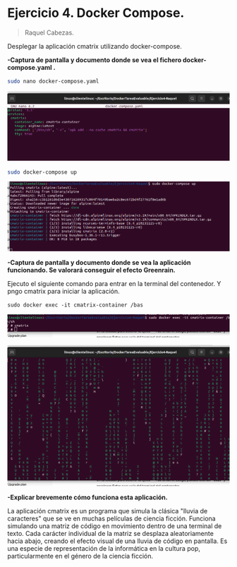# Ejercicio 4. Docker Compose.

> Raquel Cabezas. 

Desplegar la aplicación cmatrix utilizando docker-compose.

**-Captura de pantalla y documento donde se vea el fichero docker-compose.yaml .**

```bash
sudo nano docker-compose.yaml
```

![image-20240226095811791](./Ejercicio4.assets/image-20240226095811791.png)



```bash
sudo docker-compose up
```

![image-20240226095729761](./Ejercicio4.assets/image-20240226095729761.png)

**-Captura de pantalla y documento donde se vea la aplicación funcionando. Se valorará conseguir el efecto Greenrain.**

Ejecuto el siguiente comando para entrar en la terminal del contenedor. Y pngo cmatrix para iniciar la aplicación.

```
sudo docker exec -it cmatrix-container /bas
```



![image-20240226100117801](./Ejercicio4.assets/image-20240226100117801.png)

![image-20240226100024036](./Ejercicio4.assets/image-20240226100024036.png)

**-Explicar brevemente cómo funciona esta aplicación.**

La aplicación cmatrix es un programa que simula la clásica "lluvia de caracteres" que se ve en muchas películas de ciencia ficción. Funciona simulando una matriz de código en movimiento dentro de una terminal de texto. Cada carácter individual de la matriz se desplaza aleatoriamente hacia abajo, creando el efecto visual de una lluvia de código en pantalla. Es una especie de representación de la informática en la cultura pop, particularmente en el género de la ciencia ficción.